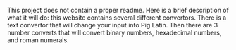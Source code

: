 This project does not contain a proper readme. Here is a brief description of what it will do:
this website contains several different convertors. There is a text convertor that will change your input into Pig Latin. Then there are 3 number converts that will convert binary numbers, hexadecimal numbers, and roman numerals.